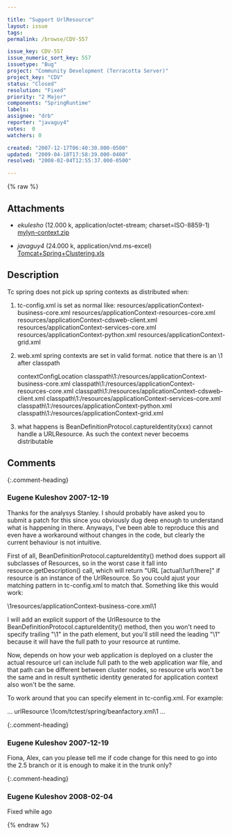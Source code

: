 ```yaml
---

title: "Support UrlResource"
layout: issue
tags: 
permalink: /browse/CDV-557

issue_key: CDV-557
issue_numeric_sort_key: 557
issuetype: "Bug"
project: "Community Development (Terracotta Server)"
project_key: "CDV"
status: "Closed"
resolution: "Fixed"
priority: "2 Major"
components: "SpringRuntime"
labels: 
assignee: "drb"
reporter: "javaguy4"
votes:  0
watchers: 0

created: "2007-12-17T06:40:30.000-0500"
updated: "2009-04-10T17:58:39.000-0400"
resolved: "2008-02-04T12:55:37.000-0500"

---
```




{% raw %}


## Attachments
  
* <em>ekulesho</em> (12.000 k, application/octet-stream; charset=ISO-8859-1) [mylyn-context.zip](/attachments/CDV/CDV-557/mylyn-context.zip)
  
* <em>javaguy4</em> (24.000 k, application/vnd.ms-excel) [Tomcat+Spring+Clustering.xls](/attachments/CDV/CDV-557/Tomcat+Spring+Clustering.xls)
  



## Description

<div markdown="1" class="description">

Tc spring does not pick up spring contexts as distributed when:

1.  tc-config.xml is set as normal like:
                        <paths>
                            <path>resources/applicationContext-business-core.xml</path>
                            <path>resources/applicationContext-resources-core.xml</path>
                            <path>resources/applicationContext-cdsweb-client.xml</path>
                            <path>resources/applicationContext-services-core.xml</path>
                            <path>resources/applicationContext-python.xml</path>
                            <path>resources/applicationContext-grid.xml</path>
                        </paths>

2.  web.xml spring contexts are set in valid format.  notice that there is an \1 after classpath

    <context-param>
        <param-name>contextConfigLocation</param-name>
        <param-value>
            classpath\1:/resources/applicationContext-business-core.xml
            classpath\1:/resources/applicationContext-resources-core.xml
            classpath\1:/resources/applicationContext-cdsweb-client.xml
            classpath\1:/resources/applicationContext-services-core.xml
            classpath\1:/resources/applicationContext-python.xml
            classpath\1:/resources/applicationContext-grid.xml
        </param-value>
    </context-param>


3.  what happens is BeanDefinitionProtocol.captureIdentity(xxx) cannot handle a URLResource.  As such the context never becoems distributable


</div>

## Comments


{:.comment-heading}
### **Eugene Kuleshov** <span class="date">2007-12-19</span>

<div markdown="1" class="comment">

Thanks for the analysys Stanley. I should probably have asked you to submit a patch for this since you obviously dug deep enough to understand what is happening in there. Anyways, I've been able to reproduce this and even have a workaround without changes in the code, but clearly the current behaviour is not intuitive.

First of all, BeanDefinitionProtocol.captureIdentity() method does support all subclasses of Resources, so in the worst case it fall into resource.getDescription() call, which will return "URL [actual\1url\1here]" if resource is an instance of the UrlResource. So you could ajust your matching pattern in tc-config.xml to match that. Something like this would work:

<path>\1resources/applicationContext-business-core.xml\1</path>

I will add an explicit support of the UrlResource to the BeanDefinitionProtocol.captureIdentity() method, then you won't need to specify trailing "\1" in the path element, but you'll still need the leading "\1" because it will have the full path to your resource at runtime.

Now, depends on how your web application is deployed on a cluster the actual resource url can include full path to the web application war file, and that path can be different between cluster nodes, so resource urls won't be the same and in result synthetic identity generated for application context also won't be the same.

To work around that you can specify <rootName> element in tc-config.xml. For example:

  ...
  <application-contexts>
      <application-context>
          <root-name>urlResource</root-name>
              <paths>
                  <path>\1com/tctest/spring/beanfactory.xml\1</path>
             </paths>
            ...


</div>


{:.comment-heading}
### **Eugene Kuleshov** <span class="date">2007-12-19</span>

<div markdown="1" class="comment">

Fiona, Alex, can you please tell me if code change for this need to go into the 2.5 branch or it is enough to make it in the trunk only?

</div>


{:.comment-heading}
### **Eugene Kuleshov** <span class="date">2008-02-04</span>

<div markdown="1" class="comment">

Fixed while ago

</div>



{% endraw %}
